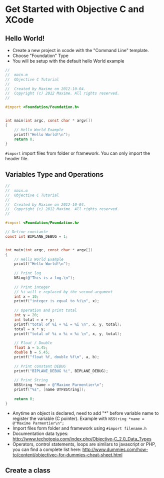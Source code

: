 # Get Started with Objective C and XCode

## Hello World!

* Create a new project in xcode with the "Command Line" template.
* Choose "Foundation" Type
* You will be setup with the default hello World example

```objective-c
//
//  main.m
//  Objective C Tutorial
//
//  Created by Maxime on 2012-10-04.
//  Copyright (c) 2012 Maxime. All rights reserved.
//

#import <Foundation/Foundation.h>


int main(int argc, const char * argv[])
{     
    // Hello World Example
    printf("Hello World!\n");
    return 0;
}
```

`#import` import files from folder or framework. You can only import the header file.


## Variables Type and Operations

```objective-c
//
//  main.m
//  Objective C Tutorial
//
//  Created by Maxime on 2012-10-04.
//  Copyright (c) 2012 Maxime. All rights reserved.
//

#import <Foundation/Foundation.h>

// Define constante
const int BIPLANE_DEBUG = 1;


int main(int argc, const char * argv[])
{     
    // Hello World Example
    printf("Hello World!\n");
    
    // Print log
    NSLog(@"This is a log.\n");
    
    // Print integer
    // %i will e replaced by the second argument
    int x = 10;
    printf("integer is equal to %i\n", x);
    
    // Operation and print total
    int y = 20;
    int total = x + y;
    printf("total of %i + %i = %i \n", x, y, total);
    total = x * y;
    printf("total of %i x %i = %i \n", x, y, total);
    
    // Float / Double
    float a = 5.45;
    double b = 5.45;
    printf("float %f, double %f\n", a, b);
    
    // Print constant DEBUG
    printf("BIPLANE_DEBUG %i", BIPLANE_DEBUG);
    
    // Print String
    NSString *name = @"Maxime Parmentier\n";
    printf("%s", [name UTF8String]);
    
    return 0;
}
```

* Anytime an object is declared, need to add "*" before variable name to register the variable (C pointer). Example with `NSString *name = @"Maxime Parmentier\n";`
* Import files form folder and framework using `#import filename.h`
* Documentation data types: http://www.techotopia.com/index.php/Objective-C_2.0_Data_Types
* Operators, control statements, loops are similars to javascript or PHP, you can find a complete list here: http://www.dummies.com/how-to/content/objectivec-for-dummies-cheat-sheet.html


## Create a class